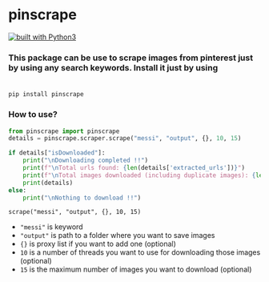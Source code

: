 # pinscrape
[![built with Python3](https://img.shields.io/badge/built%20with-Python3.6+-red.svg)](https://www.python.org/)

### This package can be use to scrape images from pinterest just by using any search keywords. Install it just by using <br><br>
`pip install pinscrape`
### How to use?
```python
from pinscrape import pinscrape
details = pinscrape.scraper.scrape("messi", "output", {}, 10, 15)

if details["isDownloaded"]:
    print("\nDownloading completed !!")
    print(f"\nTotal urls found: {len(details['extracted_urls'])}")
    print(f"\nTotal images downloaded (including duplicate images): {len(details['url_list'])}")
    print(details)
else:
    print("\nNothing to download !!")
```

`scrape("messi", "output", {}, 10, 15)` <br/>
- `"messi"` is keyword
- `"output"` is path to a folder where you want to save images
- `{}` is proxy list if you want to add one (optional)
- `10` is a number of threads you want to use for downloading those images (optional)
- `15` is the maximum number of images you want to download (optional)